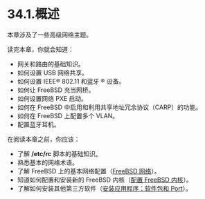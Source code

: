 # 34.1.概述

本章涉及了一些高级网络主题。

读完本章，你就会知道：

- 网关和路由的基础知识。
- 如何设置 USB 网络共享。
- 如何设置 IEEE® 802.11 和蓝牙 ® 设备。
- 如何让 FreeBSD 充当网桥。
- 如何设置网络 PXE 启动。
- 如何在 FreeBSD 中启用和利用共享地址冗余协议（CARP）的功能。
- 如何在 FreeBSD 上配置多个 VLAN。
- 配置蓝牙耳机。

在阅读本章之前，你应该：

- 了解 **/etc/rc** 脚本的基础知识。
- 熟悉基本的网络术语。
- 了解 FreeBSD 上的基本网络配置（[FreeBSD 网络](https://docs.freebsd.org/en/books/handbook/network/#network)）。
- 知道如何配置和安装新的 FreeBSD 内核（[配置 FreeBSD 内核](https://docs.freebsd.org/en/books/handbook/kernelconfig/index.html#kernelconfig)）。
- 了解如何安装其他第三方软件（[安装应用程序：软件包和 Port](https://docs.freebsd.org/en/books/handbook/ports/index.html#ports)）。

